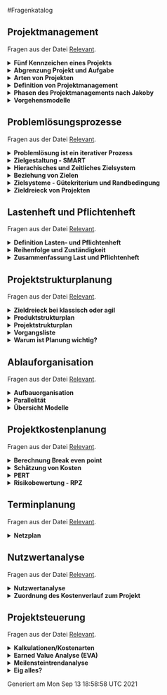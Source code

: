 #Fragenkatalog
## Projektmanagement
Fragen aus der Datei [Relevant](./Fragenkatalog/01%20Projektmanagement/Relevant.md).
<details><summary><b>Fünf Kennzeichen eines Projekts</b></summary>
<table><tr><td>

- Es gibt immer ein klares Ziel.
- Die Erreichung des Ziels ist mit Schwierigkeiten verbunden (Schwierigkeit = Problem)
- An der Erreichung des Zieles sind viele Personen beteiligt.
- Die Ressourcen (z.B. Personal, finanzielle Mittel) sind begrenzt.
- Es gibt einen Anfangs- und Endtermin.

VL1F21

</td></tr></table>
</details>
<details><summary><b>Abgrenzung Projekt und Aufgabe</b></summary>
<table><tr><td>

Definition von Jakoby für eine Aufgabe:

*Ein System durch geeignete Handlungen aus einem Anfangs- in einen Zielzustand zu bringen, ist eine Aufgabe.*

> Routinierte Zustandsänderung (Schwierigkeits-/Problemcharakter fehlt) = Aufgabe

... für ein Projekt
> siehe oben

VL1F20

</td></tr></table>
</details>
<details><summary><b>Arten von Projekten</b></summary>
<table><tr><td>

**Differenzierung nach Entscheidungsträger**
- interes Projekt
- externes Projekt

**Differenzierung nach Projektart**
- Organisationsprojekte
- Investitionsprojekte
- Forschungs- und Entwicklungsprojekte

**Differenzierung nach Risiko und Aufgabenstellung**
- Routineprojekte
- Innovationsprojekte
- komplexes Standardprojrekt
- Potenzialprojekt

![](./Fragenkatalog/01%20Projektmanagement/VL1-19.PNG)

VL1F18f.

</td></tr></table>
</details>
<details><summary><b>Definition von Projektmanagement</b></summary>
<table><tr><td>

.. ist Geschäftsführung auf Zeit.

- Das Projektmanagement / der Projektmanager übernehmen im Projekt temporär die gleiche Verantwortung, die einem Geschäftsführer bei der Führung des Unternehmens zukommt.
- Projektmanagement / Projektmanager haben also das Projekt „als Ganzes“ im Fokus und leisten auf diese Weise einen Beitrag zur Sicherung des Unternehmenserfolges.

VL1F23,24

</td></tr></table>
</details>
<details><summary><b>Phasen des Projektmanagements nach Jakoby</b></summary>
<table><tr><td>

![](./Fragenkatalog/01%20Projektmanagement/Phasen.PNG)

VL1F28

</td></tr></table>
</details>
<details><summary><b>Vorgehensmodelle </b></summary>
<table><tr><td>

- Klassisch (Wasserfall)
- Agil (SCRUM, KANBAN)
- Hybrid

VL1F30-35
VL1F38
</td></tr></table>
</details>

## Problemlösungsprozesse
Fragen aus der Datei [Relevant](./Fragenkatalog/02%20Problemlösungsprozesse/Relevant.md).
<details><summary><b>Problemlösung ist ein iterativer Prozess</b></summary>
<table><tr><td>

![](./Fragenkatalog/02%20Problemlösungsprozesse/Iterativ.PNG)

VL2F8

</td></tr></table>
</details>
<details><summary><b>Zielgestaltung - SMART </b></summary>
<table><tr><td>

![](./Fragenkatalog/02%20Problemlösungsprozesse/SMART.PNG)

- Spezifisch
- Messbar
- Attraktiv
- Realistisch
- Terminiert

VL2F14

</td></tr></table>
</details>
<details><summary><b>Hierachisches und Zeitliches Zielsystem</b></summary>
<table><tr><td>

![](./Fragenkatalog/02%20Problemlösungsprozesse/Zielsystem.PNG)

VL2F17

</td></tr></table>
</details>
<details><summary><b>Beziehung von Zielen</b></summary>
<table><tr><td>

![](./Fragenkatalog/02%20Problemlösungsprozesse/Korrelation.PNG)

VL2F18

</td></tr></table>
</details>
<details><summary><b>Zielsysteme - Gütekriterium und Randbedingung</b></summary>
<table><tr><td>

Berechnung relevant

VL2F19-21

</td></tr></table>
</details>
<details><summary><b>Zieldreieck von Projekten</b></summary>
<table><tr><td>


VL2F38-44
VL2F41
</td></tr></table>
</details>

## Lastenheft und Pflichtenheft
Fragen aus der Datei [Relevant](./Fragenkatalog/03%20Lastenheft%20und%20Pflichtenheft/Relevant.md).
<details><summary><b>Definition Lasten- und Pflichtenheft</b></summary>
<table><tr><td>

![](./Fragenkatalog/03%20Lastenheft%20und%20Pflichtenheft/LastPflicht.PNG)

VL3F22

</td></tr></table>
</details>
<details><summary><b>Reihenfolge und Zuständigkeit</b></summary>
<table><tr><td>

| Plan | Zuständigkeit |
|:------:|:-----------:|
| Lastenheft | Auftraggeber |
| Pflichtenheft | Auftragnehmer |
| Produktstrukturplan | Auftragnehmer |
| Projektstrukturplan | Auftragnehmer |
| Vorgangsliste | Auftragnehmer |
| Ressourcenplanung | Auftragnehmer |
| Zeitplanung & Kostenplanung | Auftragnehmer |

VL3F31

</td></tr></table>
</details>
<details><summary><b>Zusammenfassung Last und Pflichtenheft</b></summary>
<table><tr><td>

![](./Fragenkatalog/03%20Lastenheft%20und%20Pflichtenheft/IMG_20210913_144659.jpg)

VL3F33
</td></tr></table>
</details>

## Projektstrukturplanung
Fragen aus der Datei [Relevant](./Fragenkatalog/04%20Projektstrukturplanung/Relevant.md).
<details><summary><b>Zieldreieck bei klassisch oder agil</b></summary>
<table><tr><td>

Kosten, Qualität und Termine bilden ein Dreieck. Ändert sich eine Größe, so verschiebt sich mindestens eine Andere.

**Klassisches Projektmanagement**
- Fixe Qualität
- Geplante Kosten und Termine

*"Die Eigenschaften des Projektgegenstands sind per Lastenheft festgelegt. Daraufhin werden Kosten und Termine geplant und später gesteuert."*

**Agiles Projekt**
- Fixes Budget
- Fixe Termine (Sprintziele)
- Geplante Qualität

*"Das für einen bestimmten Zeitraum („Sprint“) zur Verfügung stehende Budget steht fest. Daraufhin wird geplant, wie der Wert des Projektgegenstands gesteigert werden kann („Mehrwert“)."*

VL4F5-8

</td></tr></table>
</details>
<details><summary><b>Produktstrukturplan</b></summary>
<table><tr><td>

- Zerlegung des Produkts in Teile
- Gemeint sind alle Teile, die am Ende des Projekts an den Auftraggeber geliefert werden sollen.

VL4F10ff.

</td></tr></table>
</details>
<details><summary><b>Projektstrukturplan</b></summary>
<table><tr><td>

- Zerlegung der Arbeiten
- Der Projektstrukturplan ist die Verbindung zwischen dem Produktstrukturplan und der im Unternehmen etablierten Ablauforganisation

VL4F19ff.

</td></tr></table>
</details>
<details><summary><b>Vorgangsliste</b></summary>
<table><tr><td>

- Elemente werden in Liste zusammengeführt.
- Die kleinste Einheit ist ein Arbeitspaket.
- Vorgangsliste zeigt Beziehungen auf.

VL4F23

</td></tr></table>
</details>
<details><summary><b>Warum ist Planung wichtig?</b></summary>
<table><tr><td>

- Planung erhöht die Sicherheit, dass der Termin realistisch ist.
- Planung erhöht die Sicherheit, dass das Budget realistisch ist.
- Planung vermeidet Kosten der Fehlerbeseitigung.
- *Kein Plan überlebt die erste Feindberührung.*
- Fehlerbeseitigungskosten steigen sehr stark an, wenn dieser verschleppt wird.

VL4F27-28
</td></tr></table>
</details>

## Ablauforganisation
Fragen aus der Datei [Relevant](./Fragenkatalog/05%20Ablauforganisation/Relevant.md).
<details><summary><b>Aufbauorganisation </b></summary>
<table><tr><td>

- **Reine Projektorganisation**
  - Projektmitarbeiter werden aus verschiedenen Bereichen (Vertieb, Entwicklung, Fertigung, ...) für das eine Projekt zusammengezogen.
  - Sind fachlich und disziplinarisch dem Projektleiter unterstellt. (Nur ein Vorgesetzter)
  - Die reine Projektorganisation ist eher bei Großprojekten mit langer Laufzeit geeignet
- **Matrixorganisation**
  - Projektmitarbeiter gibt fachlich vor, was getan werden muss.
  - Die Umsetzung erfolgt innerhalb der Bereiche/Linien.
  - Die Matrixorganisation eignet sich grundsätzlich für jede Projektform, sofern die sozio-kulturellen Voraussetzungen für funktionierende Zusammenarbeit von „Linie“ und „Projekt“ gegeben sind.
- **Auftrags-Projektorganisation**
  - Mischform der reinen Projektorganisation und der Matrix-Organisation – es gibt sowohl disziplinarisch als auch lediglich fachlich zugeordnete Mitarbeiter.
  - Eignet sich vor allem dann, wenn viele Projekte mittlerer Größe bearbeitet werden.
- **Einfluss-Projektorganisation**
  - Das Projektmanagement wird von einer Stabsstelle, welche z.B. an die Unternehmensleitung angebunden wird, durchgeführt.
  - Eignet sich nur bei internen Projekten. Für externe Projekte nicht zu empfehlen.
- **Projektleitung in der Linie**
  - Das Projektmanagement wird von einem Linienvorgesetzten durchgeführt.
  - Eignet sich vor allem für kleine Projekte. 

![](./Fragenkatalog/05%20Ablauforganisation/Projekt.PNG)

VL5F8-17
VL5F20

</td></tr></table>
</details>
<details><summary><b>Parallelität</b></summary>
<table><tr><td>

Iteration `Ablauf Aufgaben in Teilprojekt` `Ablauf Teilprojekte`

![](./Fragenkatalog/05%20Ablauforganisation/Parallel.PNG)

VL5F25?-27
VL5F30

</td></tr></table>
</details>
<details><summary><b>Übersicht Modelle</b></summary>
<table><tr><td>


![](./Fragenkatalog/05%20Ablauforganisation/Kriterien.jpg)

VL5F31
VL5F32? (ggf. Video)
</td></tr></table>
</details>

## Projektkostenplanung
Fragen aus der Datei [Relevant](./Fragenkatalog/07%20Projektkostenplanung/Relevant.md).
<details><summary><b>Berechnung Break even point</b></summary>
<table><tr><td>

- Der Punkt ab dem man Gewinn machen würde.
- Kosten = Erlös
- `Menge = Fixkosten / (Preis - Variable Kosten)`

VL7F8-10

</td></tr></table>
</details>
<details><summary><b>Schätzung von Kosten</b></summary>
<table><tr><td>

<img src="./Kosten.PNG" />

VL7F13

</td></tr></table>
</details>
<details><summary><b>PERT</b></summary>
<table><tr><td>

- Dient der Schätzung der Dauer von Arbeitspaketen/Zeitaufwands. (Schätzen ist nicht Wissen, aber besser als Raten.)
- Dreipunktschätzung:
  - Pessimistische Schätzung
  - Optimistische Schätzung
  - Realistische Schätzung
- Erwarteter Zeitaufwand: `VL7F24`


- Formel vorgegeben.

VL7F15-27
VL7F18

</td></tr></table>
</details>
<details><summary><b>Risikobewertung - RPZ</b></summary>
<table><tr><td>

> RPZ = A * E * B

- **A**uftrittswahrscheinlichkeit
- **E**ntdeckungswahrscheinlichkeit
- **B**edeutung

![](./Fragenkatalog/07%20Projektkostenplanung/RPZ.PNG)

> RPZ kleiner als 40 => Unkritisch, keine Maßnahmen erforderlich

> RPZ größer als 100 => Vorbeugende Maßnahmen erforderlich

VL7F30-34
VL7F33
</td></tr></table>
</details>

## Terminplanung
Fragen aus der Datei [Relevant](./Fragenkatalog/08%20Terminplanung/Relevant.md).
<details><summary><b>Netzplan</b></summary>
<table><tr><td>

**Gesamtpuffer**
Dauer, um die der Anfangszeitpunkt (Vorwärtsplanung) oder der Endzeitpunkt (Rückwärtsplanung) eines Vorgangs verschoben werden kann, ohne dass die Projektdauer beeinflusst wird.

**Freier Puffer**
Dauer, um die der frühestmögliche Anfangszeitpunkt eines Vorgangs verschoben werden kann, ohne dass sich der frühestmögliche Anfangszeitpunkt seines Nachfolgers ändert.

**Kritischer Pfad**
Diese Vorgänge dürfen nicht verschoben werden, sonst wird der Endtermin nicht gehalten. Die Puffer (GP & FP) sind auf diesem Pfad 0.


<img src="./Netzplan.PNG" />

- Vorgänge (Nummer, Bezeichnung, Dauer) in Kästen übertragen
- "Vorwärts durchrechnen"
  - `FAZ (frühste Anfangszeitpunkt) = max(vorherigen Vorgänge FEZ, 0)`
  - `FEZ (frühster Endzeitpunkt) = FAZ + D`
- "Rückwärts durchrechnen" 
  - `SEZ (spätester Endzeitpunkt) = min(nachfolgende Vorgänge SAZ)`, bei letztem Vorgang FEZ 
  - `SAZ (spätester Anfangszeitpunkt) = SEZ - D`
- Puffer bestimmen
  - `GP (Gesamtpuffer) = SAZ - FAZ`
  - `FP (freier Puffer) = min(FAZ nachfolgende Vorgänge) - FEZ`




VL8F19
Eig komplette Vorlesung
</td></tr></table>
</details>

## Nutzwertanalyse
Fragen aus der Datei [Relevant](./Fragenkatalog/09%20Nutzwertanalyse/Relevant.md).
<details><summary><b>Nutzwertanalyse</b></summary>
<table><tr><td>

Unterstützt bei Entscheidung welches Angebot am Besten ist. Dazu wird für jedes Angebot unter Berücksichtigung der Gütekriterien eine Kennzahl errechnet. Bei der Untersuchung werden nur Angebote berücksichtigt, die die Mindestanforderung jedes Gütekriteriums erfüllen. (Wertebereich muss für jedes Kriterium definiert sein.)

Die Gütekriterien liegen in einer Präferenzmatrix vor.

**Gewichte bestimmen**
- Zählen wie oft Gütekriterium in Präferenzmatrix vorkommt
- Durch Prüfsumme teilen 

**Absoluten Nutzen**
- ![](./Fragenkatalog/09%20Nutzwertanalyse/Nutzwert1.PNG)

**Relativer Nutzen**
- Absoluten Nutzen * Gewichtung

</td></tr></table>
</details>
<details><summary><b>Zuordnung des Kostenverlauf zum Projekt</b></summary>
<table><tr><td>

sowas wie
VL9F17


</td></tr></table>
</details>

## Projektsteuerung
Fragen aus der Datei [Relevant](./Fragenkatalog/11%20Projektsteuerung/Relevant.md).
<details><summary><b>Kalkulationen/Kostenarten</b></summary>
<table><tr><td>


**Kostenprognose**
- Prognose setzt sich aus
  - **I**stkosten der **Vergangenheit** (bereits in Rechnung gestellt worden)
  - **B**estellkosten der **Gegenwart** (noch durch getätigte Bestellungen verbindlich entstehen werden)
  - **E**rwartete Kosten in **Zukunft** (noch erforderlich sein werden, um das Projekt abzuschließen)

VL11F8-15 ca.

</td></tr></table>
</details>
<details><summary><b>Earned Value Analyse (EVA)</b></summary>
<table><tr><td>


**Eingabeparameter** (VL11F30)
| Beschreibung | Bezeichnung | Woher? |
|--------------|-------------|--------|
| Die Gesamtkosten des Projekts (intern + extern) | BAC – Budget at Completion | Kostenplanung |
| Die Gesamtdauer des Projekts bis Abnahme | TAC – Time at Completion | Terminplanung |
| Den Fertigstellungsgrad am Stichtag der Analyse | SOC – Stage of Completion | noch offen <br> `SOC = Istkosten/erwartete Gesamtkosten` |
| Die Ist-Kosten am Stichtag der Analyse | AC – Actual Cost | Kosten- und Terminsteuerung <br> `AC = Istkosten (ext+int) + Bestellkosten (ext)` |
| Die Plankosten am Stichtag der Analyse | PV – Planned Value | noch offen <br> Aus Kostenplanung ablesen |


**Earned Value** 
- Das sind die aktuell "geernteten" Umsatzerlöse. (VL11F33)
- `EV = SOC * BAC`

**Termintreue (Schedule Variance und Schedule Performance Index)**
- `SV = EV - PV`
- Deutung
  - `< 0` das Projekt ist langsamer als geplant
  - `= 0` das Projekt ist im Zeitplan
  - `> 0` das Projekt ist schneller als geplant
- VL11F36,42

**Kostentreue (Cost Variance und Cost Performance Index)**
- `CV = EV - AZ`
- Deutung
  - `< 0` das Projekt ist teurer als geplant
  - `= 0` das Projekt ist im Plan
  - `> 0` das Projekt ist günstiger als geplant
- VL11F37,41


Weitere Hinweise:
- Sollte nach Möglichkeit getrennt nach interenen und externen Kosten durchgeführt werden.
- 

VL11F29ff.
VL11F41
VL1135-42?

</td></tr></table>
</details>
<details><summary><b>Meilensteintrendanalyse</b></summary>
<table><tr><td>

![](./Fragenkatalog/11%20Projektsteuerung/Meilenstein.PNG)

VL11F72
Übung

</td></tr></table>
</details>
<details><summary><b>Eig alles?</b></summary>
<table><tr><td>


VL11
</td></tr></table>
</details>



Generiert am Mon Sep 13 18:58:58 UTC 2021
